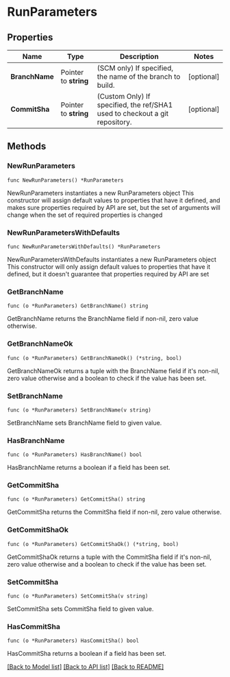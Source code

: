 # RunParameters

## Properties

Name | Type | Description | Notes
------------ | ------------- | ------------- | -------------
**BranchName** | Pointer to **string** | (SCM only) If specified, the name of the branch to build. | [optional] 
**CommitSha** | Pointer to **string** | (Custom Only) If specified, the ref/SHA1 used to checkout a git repository. | [optional] 

## Methods

### NewRunParameters

`func NewRunParameters() *RunParameters`

NewRunParameters instantiates a new RunParameters object
This constructor will assign default values to properties that have it defined,
and makes sure properties required by API are set, but the set of arguments
will change when the set of required properties is changed

### NewRunParametersWithDefaults

`func NewRunParametersWithDefaults() *RunParameters`

NewRunParametersWithDefaults instantiates a new RunParameters object
This constructor will only assign default values to properties that have it defined,
but it doesn't guarantee that properties required by API are set

### GetBranchName

`func (o *RunParameters) GetBranchName() string`

GetBranchName returns the BranchName field if non-nil, zero value otherwise.

### GetBranchNameOk

`func (o *RunParameters) GetBranchNameOk() (*string, bool)`

GetBranchNameOk returns a tuple with the BranchName field if it's non-nil, zero value otherwise
and a boolean to check if the value has been set.

### SetBranchName

`func (o *RunParameters) SetBranchName(v string)`

SetBranchName sets BranchName field to given value.

### HasBranchName

`func (o *RunParameters) HasBranchName() bool`

HasBranchName returns a boolean if a field has been set.

### GetCommitSha

`func (o *RunParameters) GetCommitSha() string`

GetCommitSha returns the CommitSha field if non-nil, zero value otherwise.

### GetCommitShaOk

`func (o *RunParameters) GetCommitShaOk() (*string, bool)`

GetCommitShaOk returns a tuple with the CommitSha field if it's non-nil, zero value otherwise
and a boolean to check if the value has been set.

### SetCommitSha

`func (o *RunParameters) SetCommitSha(v string)`

SetCommitSha sets CommitSha field to given value.

### HasCommitSha

`func (o *RunParameters) HasCommitSha() bool`

HasCommitSha returns a boolean if a field has been set.


[[Back to Model list]](../README.md#documentation-for-models) [[Back to API list]](../README.md#documentation-for-api-endpoints) [[Back to README]](../README.md)


